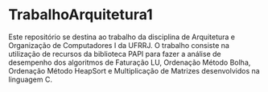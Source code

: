 # TrabalhoArquitetura1

Este repositório se destina ao trabalho da disciplina de Arquitetura e Organização de Computadores I da UFRRJ. O trabalho consiste na utilização de recursos da biblioteca PAPI para fazer a análise de desempenho dos algoritmos de Faturação LU, Ordenação Método Bolha, Ordenação Método HeapSort e Multiplicação de Matrizes desenvolvidos na linguagem C.
